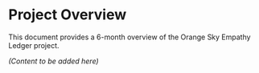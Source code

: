 # Project Overview

This document provides a 6-month overview of the Orange Sky Empathy Ledger project.

*(Content to be added here)* 